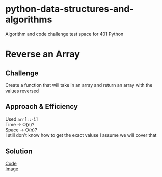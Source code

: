# python-data-structures-and-algorithms
Algorithm and code challenge test space for 401 Python

# Reverse an Array

## Challenge
Create a function that will take in an array and return an array with the values reversed

## Approach & Efficiency
Used `arr[::-1]`  
Time -> O(n)?  
Space -> O(n)?  
I still don't know how to get the exact valuse I assume we will cover that

## Solution
[Code](./challenges/array-reverse.py)  
[Image](./assets/Reverse-Array.jpg)
